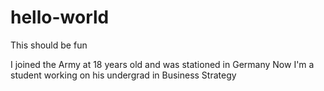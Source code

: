 # hello-world

This should be fun

I joined the Army at 18 years old and was stationed in Germany
Now I'm a student working on his undergrad in Business Strategy
